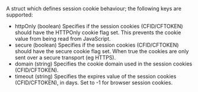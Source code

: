 A struct which defines session cookie behaviour; the following keys are supported:
* httpOnly (boolean) Specifies if the session cookies (CFID/CFTOKEN) should have the HTTPOnly cookie flag set. This prevents the cookie value from being read from JavaScript.
* secure (boolean) Specifies if the session cookies (CFID/CFTOKEN) should have the secure cookie flag set. When true the cookies are only sent over a secure transport (eg HTTPS).
* domain (string) Specifies the cookie domain used in the session cookies (CFID/CFTOKEN).
* timeout (string) Specifies the expires value of the session cookies (CFID/CFTOKEN), in days. Set to -1 for browser session cookies.
